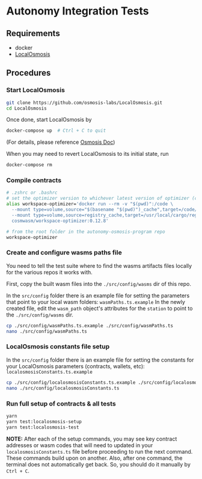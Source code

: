 # Autonomy Integration Tests

## Requirements

- docker
- [LocalOsmosis](https://github.com/osmosis-labs/LocalOsmosis)

## Procedures

### Start LocalOsmosis

```bash
git clone https://github.com/osmosis-labs/LocalOsmosis.git
cd LocalOsmosis
```

Once done, start LocalOsmosis by

```bash
docker-compose up  # Ctrl + C to quit
```

(For details, please reference [Osmosis Doc](https://docs.osmosis.zone/cosmwasm/local/localosmosis#setup--localosmosis))

When you may need to revert LocalOsmosis to its initial state, run

```bash
docker-compose rm
```

### Compile contracts

```bash
# .zshrc or .bashrc
# set the optimizer version to whichever latest version of optimizer (currently it is 0.12.5):
alias workspace-optimizer='docker run --rm -v "$(pwd)":/code \
  --mount type=volume,source="$(basename "$(pwd)")_cache",target=/code/target \
  --mount type=volume,source=registry_cache,target=/usr/local/cargo/registry \
  cosmwasm/workspace-optimizer:0.12.8'
```

```bash
# from the root folder in the autonomy-osmosis-program repo
workspace-optimizer
```

### Create and configure wasms paths file

You need to tell the test suite where to find the wasms artifacts files locally for the various repos it works with.


First, copy the built wasm files into the `./src/config/wasms` dir of this repo.

In the `src/config` folder there is an example file for setting the parameters that point to your local wasm folders: `wasmPaths.ts.example`
In the newly created file, edit the `wasm_path` object's attributes for the `station` to point to the `./src/config/wasms` dir.

```bash
cp ./src/config/wasmPaths.ts.example ./src/config/wasmPaths.ts
nano ./src/config/wasmPaths.ts
```

### LocalOsmosis constants file setup

In the `src/config` folder there is an example file for setting the constants for your LocalOsmosis parameters (contracts, wallets, etc): `localosmosisConstants.ts.example`

```bash
cp ./src/config/localosmosisConstants.ts.example ./src/config/localosmosisConstants.ts
nano ./src/config/localosmosisConstants.ts
```

### Run full setup of contracts & all tests

```bash
yarn
yarn test:localosmosis-setup
yarn test:localosmosis-test
```

**NOTE:** After each of the setup commands, you may see key contract addresses or wasm codes that will need to updated in your `localosmosisConstants.ts` file before proceeding to run the next command. These commands build upon on another.
Also, after one command, the terminal does not automatically get back. So, you should do it manually by `Ctrl + C`.
